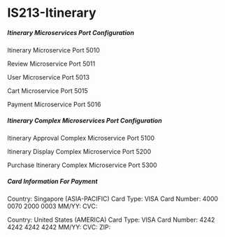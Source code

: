 # IS213-Itinerary

##### Itinerary Microservices Port Configuration #####
Itinerary Microservice Port 5010

Review Microservice Port 5011

User Microservice Port 5013

Cart Microservice Port 5015

Payment Microservice Port 5016

##### Itinerary Complex Microservices Port Configuration #####
Itinerary Approval Complex Microservice Port 5100

Itinerary Display Complex Microservice Port 5200

Purchase Itinerary Complex Microservice Port 5300

##### Card Information For Payment #####
Country: Singapore (ASIA-PACIFIC)
Card Type: VISA
Card Number: 4000 0070 2000 0003
MM/YY: <Any number>
CVC: <Any number>

Country: United States (AMERICA)
Card Type: VISA
Card Number: 4242 4242 4242 4242
MM/YY: <Any number>
CVC: <Any number>
ZIP: <Any number> 

  
